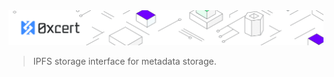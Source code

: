 <img src="https://github.com/0xcert/framework/raw/master/assets/cover-sub.png" />

> IPFS storage interface for metadata storage.
